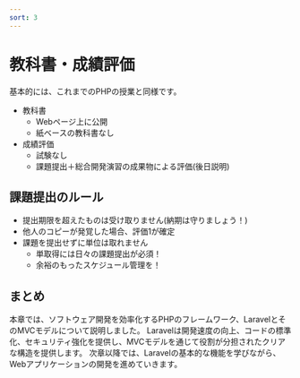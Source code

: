 ```yaml
---
sort: 3
---
```

# 教科書・成績評価

基本的には、これまでのPHPの授業と同様です。

- 教科書
  - Webページ上に公開
  - 紙ベースの教科書なし
- 成績評価
  - 試験なし
  - 課題提出＋総合開発演習の成果物による評価(後日説明)

## 課題提出のルール

- 提出期限を超えたものは受け取りません(納期は守りましょう！)
- 他人のコピーが発覚した場合、評価1が確定
- 課題を提出せずに単位は取れません
  - 単取得には日々の課題提出が必須！
  - 余裕のもったスケジュール管理を！

## まとめ

本章では、ソフトウェア開発を効率化するPHPのフレームワーク、LaravelとそのMVCモデルについて説明しました。
Laravelは開発速度の向上、コードの標準化、セキュリティ強化を提供し、MVCモデルを通じて役割が分担されたクリアな構造を提供します。
次章以降では、Laravelの基本的な機能を学びながら、Webアプリケーションの開発を進めていきます。
